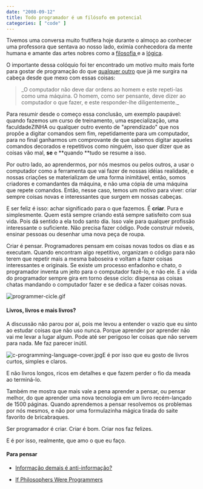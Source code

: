 ```yaml
---
date: "2008-09-12"
title: Todo programador é um filósofo em potencial
categories: [ "code" ]
---
```

Tivemos uma conversa muito frutífera hoje durante o almoço ao conhecer uma professora que sentava ao nosso lado, exímia conhecedora da mente humana e amante das artes nobres como a [filosofia ](http://pt.wikipedia.org/wiki/Filosofia)e a [lógica](http://pt.wikipedia.org/wiki/L%C3%B3gica).

O importante dessa colóquio foi ter encontrado um motivo muito mais forte para gostar de programação do que [qualquer outro](http://www.1bit.com.br/content.1bit/weblog/why_do_you_code_) que já me surgira na cabeça desde que mexo com essas coisas:

<blockquote>_O computador não deve dar ordens ao homem e este repeti-las como uma máquina. O homem, como ser pensante, deve dizer ao computador o que fazer, e este responder-lhe diligentemente._</blockquote>

Para resumir desde o começo essa conclusão, um exemplo paupável: quando fazemos um curso de treinamento, uma especialização, uma faculdadeZINHA ou qualquer outro evento de "aprendizado" que nos propõe a digitar comandos sem fim, repetidamente para um computador, para no final ganharmos um comprovante de que sabemos digitar aqueles comandos decorados e repetitivos como ninguém, isso quer dizer que as coisas vão mal, **se** e **quando **tudo se resume a isso.

Por outro lado, ao aprendermos, por nós mesmos ou pelos outros, a usar o computador como a ferramenta que vai fazer de nossas idéias realidade, e nossas criações se materializam de uma forma inimitável, então, somos criadores e comandantes da máquina, e não uma cópia de uma máquina que repete comandos. Então, nesse caso, temos um motivo para viver: criar sempre coisas novas e interessantes que surgem em nossas cabeças.

E ser feliz é isso: achar significado para o que fazemos. É **criar**. Pura e simplesmente. Quem está sempre criando está sempre satisfeito com sua vida. Pois dá sentido a ela todo santo dia. Isso vale para qualquer profissão interessante o suficiente. Não precisa fazer código. Pode construir móveis, ensinar pessoas ou desenhar uma nova peça de roupa.

Criar é pensar. Programadores pensam em coisas novas todos os dias e as executam. Quando encontram algo repetitivo, organizam o código para não terem que repetir mais a mesma baboseira e voltam a fazer coisas interessantes e originais. Se existe um processo enfadonho e chato, o programador inventa um jeito para o computador fazê-lo, e não ele. E a vida do programador sempre gira em torno desse ciclo: dispensa as coisas chatas mandando o computador fazer e se dedica a fazer coisas novas.

![programmer-cicle.gif](http://i.imgur.com/PhWsj2b.gif)

#### Livros, livros e mais livros?

A discussão não parou por aí, pois me levou a entender o vazio que eu sinto ao estudar coisas que não uso nunca. Porque aprender por aprender não vai me levar a lugar algum. Pode até ser perigoso ler coisas que não servem para nada. Me faz parecer inútil.

![c-programming-language-cover.jpg](http://i.imgur.com/pktOJCa.jpg)E é por isso que eu gosto de livros curtos, simples e claros.

E não livros longos, ricos em detalhes e que fazem perder o fio da meada ao terminá-lo.

Também me mostra que mais vale a pena aprender a pensar, ou pensar melhor, do que aprender uma nova tecnologia em um livro recém-lançado de 1500 páginas. Quando aprendemos a pensar resolvemos os problemas por nós mesmos, e não por uma formulazinha mágica tirada do saite favorito de bricabraques.

Ser programador é criar. Criar é bom. Criar nos faz felizes.

E é por isso, realmente, que amo o que eu faço.

#### Para pensar

	
  * [Informação demais é anti-informação?](http://webinsider.uol.com.br/index.php/2008/05/06/informacao-demais-e-anti-informacao/)

	
  * [If Philosophers Were Programmers](http://developeronline.blogspot.com/2009/04/if-philosophers-were-programmers.html)

